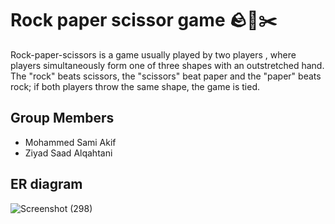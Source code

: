 #  Rock paper scissor game 🪨📃✂️
 Rock-paper-scissors is a game usually played by two players , where players simultaneously form one of three shapes with an outstretched hand. 
The "rock" beats scissors, the "scissors" beat paper and the "paper" beats rock; if both players throw the same shape, the game is tied.
## Group Members
- Mohammed Sami Akif
- Ziyad Saad Alqahtani
## ER diagram
![Screenshot (298)](https://user-images.githubusercontent.com/98517446/199821840-2913ae3d-501b-4187-8239-a287a628488a.png)


